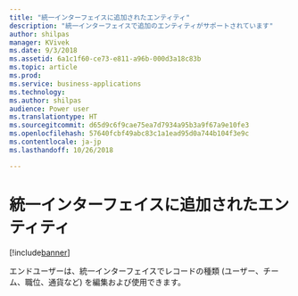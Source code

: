```yaml
---
title: "統一インターフェイスに追加されたエンティティ"
description: "統一インターフェイスで追加のエンティティがサポートされています"
author: shilpas
manager: KVivek
ms.date: 9/3/2018
ms.assetid: 6a1c1f60-ce73-e811-a96b-000d3a18c83b
ms.topic: article
ms.prod: 
ms.service: business-applications
ms.technology: 
ms.author: shilpas
audience: Power user
ms.translationtype: HT
ms.sourcegitcommit: d65d9c6f9cae75ea7d7934a95b3a9f67a9e10fe3
ms.openlocfilehash: 57640fcbf49abc83c1a1ead95d0a744b104f3e9c
ms.contentlocale: ja-jp
ms.lasthandoff: 10/26/2018

---
```

# <a name="entities-added-to-the-unified-interface"></a>統一インターフェイスに追加されたエンティティ


[!include[banner](../../includes/banner.md)]

エンドユーザーは、統一インターフェイスでレコードの種類 (ユーザー、チーム、職位、通貨など) を編集および使用できます。 

